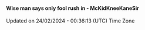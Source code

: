 #### Wise man says only fool rush in - McKidKneeKaneSir
Updated on 24/02/2024 - 00:36:13 (UTC) Time Zone
